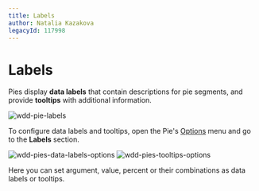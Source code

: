 ```yaml
---
title: Labels
author: Natalia Kazakova
legacyId: 117998
---
```

# Labels
Pies display **data labels** that contain descriptions for pie segments, and provide **tooltips** with additional information.

![wdd-pie-labels](../../../../images/img125620.png)

To configure data labels and tooltips, open the Pie's [Options](../../ui-elements/dashboard-item-menu.md) menu and go to the **Labels** section.

![wdd-pies-data-labels-options](../../../../images/img125618.png) ![wdd-pies-tooltips-options](../../../../images/img125619.png)

Here you can set argument, value, percent or their combinations as data labels or tooltips.